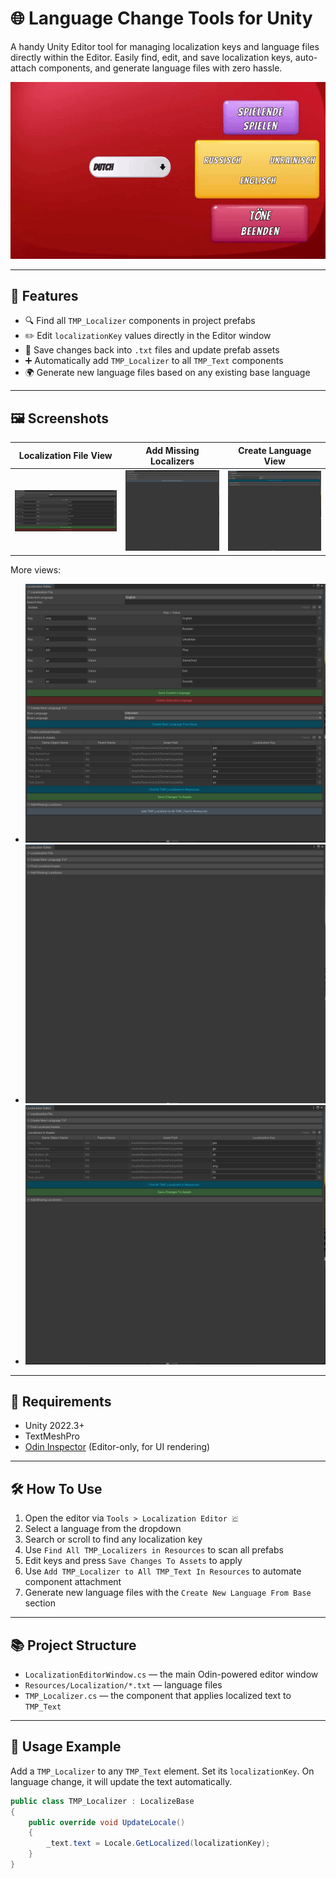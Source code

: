 # 🌐 Language Change Tools for Unity

A handy Unity Editor tool for managing localization keys and language files directly within the Editor. Easily find, edit, and save localization keys, auto-attach components, and generate language files with zero hassle.

![Demo](Gifs/Movie_003.gif)

---

## 🚀 Features

- 🔍 Find all `TMP_Localizer` components in project prefabs
- ✏️ Edit `localizationKey` values directly in the Editor window
- 📅 Save changes back into `.txt` files and update prefab assets
- ➕ Automatically add `TMP_Localizer` to all `TMP_Text` components
- 🌍 Generate new language files based on any existing base language

---

## 🖼️ Screenshots

| Localization File View | Add Missing Localizers | Create Language View |
|------------------------|------------------------|----------------------|
| ![Main](Images/Localization_File.png) | ![Add](Images/Add_Missing_Localizer.png) | ![Create](Images/Create_New_Language.png) |

More views:
- ![All Views](Images/All_Views.png)
- ![Tool Window](Images/Base_tool_window.png)
- ![Find Files](Images/Find_Localization_Files.png)

---

## 📆 Requirements

- Unity 2022.3+
- TextMeshPro
- [Odin Inspector](https://odininspector.com/) (Editor-only, for UI rendering)

---

## 🛠️ How To Use

1. Open the editor via `Tools > Localization Editor 🇨`
2. Select a language from the dropdown
3. Search or scroll to find any localization key
4. Use `Find All TMP_Localizers in Resources` to scan all prefabs
5. Edit keys and press `Save Changes To Assets` to apply
6. Use `Add TMP_Localizer to All TMP_Text In Resources` to automate component attachment
7. Generate new language files with the `Create New Language From Base` section

---

## 📚 Project Structure

- `LocalizationEditorWindow.cs` — the main Odin-powered editor window
- `Resources/Localization/*.txt` — language files
- `TMP_Localizer.cs` — the component that applies localized text to `TMP_Text`

---

## 🔹 Usage Example

Add a `TMP_Localizer` to any `TMP_Text` element. Set its `localizationKey`.
On language change, it will update the text automatically.

```csharp
public class TMP_Localizer : LocalizeBase
{
    public override void UpdateLocale()
    {
        _text.text = Locale.GetLocalized(localizationKey);
    }
}
```
